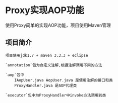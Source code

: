 Proxy实现AOP功能
====
使用Proxy简单的实现AOP功能，项目使用Maven管理

项目简介
----
    项目使用jdk1.7 + maven 3.3.3 + eclipse
    
    `annotation`包为自定义注解,根据注解调用不同的方法
    
    `aop`包中
        IAopUser.java AopUser.java 是使用注解的接口和类
        ProxyHandler.java 是AOP代理类
        
    `executor`包中为ProxyHandler中invoke方法调用到类
